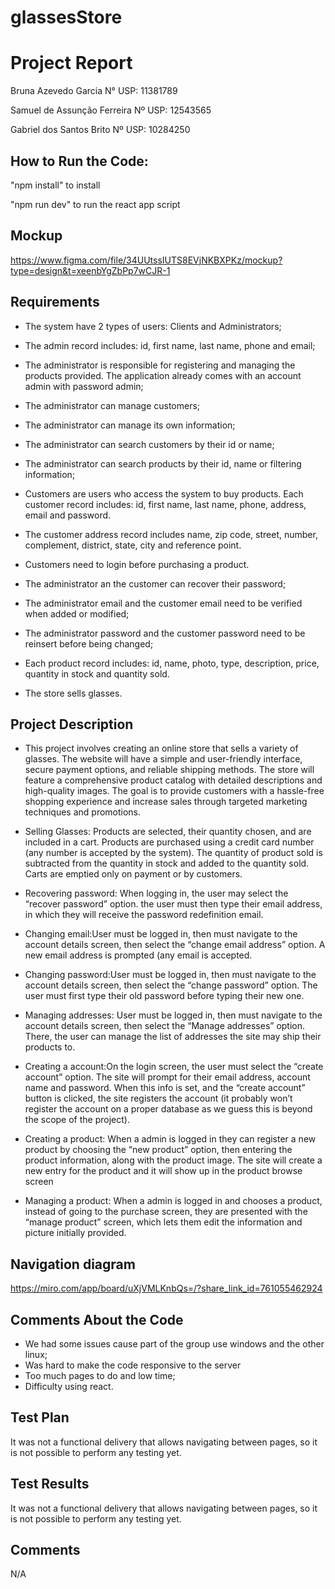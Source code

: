 # glassesStore

# Project Report

Bruna Azevedo Garcia 		N° USP:  11381789

Samuel de Assunção Ferreira	Nº USP: 12543565

Gabriel dos Santos Brito        Nº USP: 10284250


## How to Run the Code:

"npm install" to install

"npm run dev" to run the react app script


## Mockup
https://www.figma.com/file/34UUtssIUTS8EVjNKBXPKz/mockup?type=design&t=xeenbYgZbPp7wCJR-1


## Requirements

* The system have 2 types of users: Clients and Administrators;

* The admin record includes: id, first name, last name, phone and email;

* The administrator is responsible for registering and managing the products provided. The application already comes with an account admin with password admin;

* The administrator can manage customers;

* The administrator can manage its own information;

* The administrator can search customers by their id or name;

* The administrator can search products by their id, name or filtering information;

* Customers are users who access the system to buy products.
Each customer record includes: id, first name, last name, phone, address, email and password.

* The customer address record includes name, zip code, street, number, complement, district, state, city and reference point.

* Customers need to login before purchasing a product.

* The administrator an the customer can recover their password;

* The administrator email and the customer email need to be verified when added or modified;

* The administrator password and the customer password need to be reinsert before being changed;

* Each product record includes: id, name, photo, type, description, price, quantity in stock and quantity sold.

* The store sells glasses.


## Project Description

* This project involves creating an online store that sells a variety of glasses. The website will have a simple and user-friendly interface, secure payment options, and reliable shipping methods. The store will feature a comprehensive product catalog with detailed descriptions and high-quality images. The goal is to provide customers with a hassle-free shopping experience and increase sales through targeted marketing techniques and promotions.

* Selling Glasses: Products are selected, their quantity chosen, and are included in a cart. Products are purchased using a credit card number (any number is accepted by the system). The quantity of product sold is subtracted from the quantity in stock and added to the quantity sold. Carts are emptied only on payment or by customers.

* Recovering password: When logging in, the user may select the “recover password” option. the user must then type their email address, in which they will receive the password redefinition email.

* Changing email:User must be logged in, then must navigate to the account details screen, then select the “change email address” option. A new email address is prompted (any email is accepted.

* Changing password:User must be logged in, then must navigate to the account details screen, then select the “change password” option. The user must first type their old password before typing their new one.

* Managing addresses: User must be logged in, then must navigate to the account details screen, then select the “Manage addresses” option. There, the user can manage the list of addresses the site may ship their products to.

* Creating a account:On the login screen, the user must select the “create account” option. The site will prompt for their email address, account name and  password. When this info is set, and the “create account” button is clicked, the site registers the account (it probably won’t register the account on a proper database as we guess this is beyond the scope of the project).

* Creating a product: When a admin is logged in they can register a new product by choosing the “new product” option, then entering the product information, along with the product image. The site will create a new entry for the product and it will show up in the product browse screen

* Managing a product: When a admin is logged in and chooses a product, instead of going to the purchase screen, they are presented with the “manage product” screen, which lets them edit the information and picture initially provided.


## Navigation diagram
https://miro.com/app/board/uXjVMLKnbQs=/?share_link_id=761055462924


## Comments About the Code
* We had some issues cause part of the group use windows and the other linux;
* Was hard to make the code responsive to the server
* Too much pages to do and low time;
* Difficulty using react.


## Test Plan
It was not a functional delivery that allows navigating between pages, so it is not possible to perform any testing yet.


## Test Results
It was not a functional delivery that allows navigating between pages, so it is not possible to perform any testing yet.


## Comments
N/A
